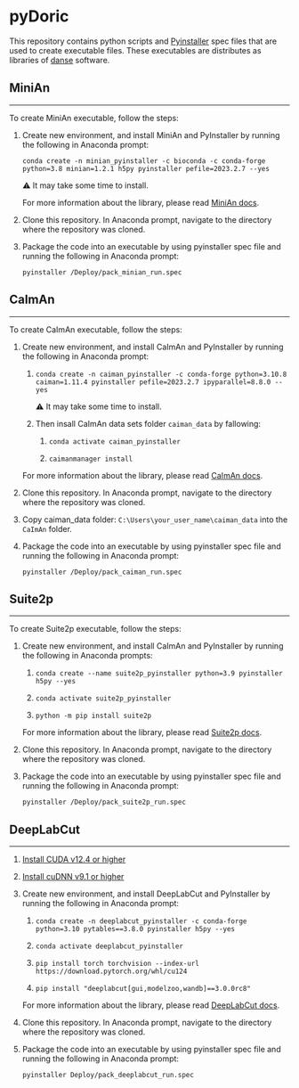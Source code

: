 # pyDoric
This repository contains python scripts and [Pyinstaller](https://pyinstaller.org/en/stable/) spec files that are used to create executable files. These executables are distributes as libraries of [danse](https://neuro.doriclenses.com/collections/software/products/danse) software.

## MiniAn
---
To create MiniAn executable, follow the steps: 

1.  Create new environment, and install MiniAn and PyInstaller by running the following in Anaconda prompt:
    ```
    conda create -n minian_pyinstaller -c bioconda -c conda-forge python=3.8 minian=1.2.1 h5py pyinstaller pefile=2023.2.7 --yes
    ```
    ⚠️ It may take some time to install.    

    For more information about the library, please read [MiniAn docs](https://minian.readthedocs.io/en/stable/start_guide/install.html).

2.  Clone this repository. In Anaconda prompt, navigate to the directory where the repository was cloned.

3.  Package the code into an executable by using pyinstaller spec file and running the following in Anaconda prompt:

    ```
    pyinstaller /Deploy/pack_minian_run.spec
    ```

## CaImAn
---
To create CaImAn executable, follow the steps:

1.  Create new environment, and install CaImAn and PyInstaller by running the following in Anaconda prompt:
    1.  ```
        conda create -n caiman_pyinstaller -c conda-forge python=3.10.8 caiman=1.11.4 pyinstaller pefile=2023.2.7 ipyparallel=8.8.0 --yes
        ```
        ⚠️ It may take some time to install.

    2.  Then insall CaImAn data sets folder `caiman_data` by fallowing:
        1.  ```
            conda activate caiman_pyinstaller
            ```

        2.  ```
            caimanmanager install
            ```
    
    For more information about the library, please read [CaImAn docs](https://caiman.readthedocs.io/en/latest/Installation.html).

2.  Clone this repository. In Anaconda prompt, navigate to the directory where the repository was cloned.

3.  Copy caiman_data folder: `C:\Users\your_user_name\caiman_data`
    into the `CaImAn` folder.

4.  Package the code into an executable by using pyinstaller spec file and running the following in Anaconda prompt:

    ```
    pyinstaller /Deploy/pack_caiman_run.spec
    ```

## Suite2p
---

To create Suite2p executable, follow the steps:

1.  Create new environment, and install CaImAn and PyInstaller by running the following in Anaconda prompts:
    1.  ```
        conda create --name suite2p_pyinstaller python=3.9 pyinstaller h5py --yes
        ```

    2.  ```
        conda activate suite2p_pyinstaller
        ```

    3.  ```
        python -m pip install suite2p
        ```

    For more information about the library, please read [Suite2p docs](https://suite2p.readthedocs.io/en/latest/installation.html).

2.  Clone this repository. In Anaconda prompt, navigate to the directory where the repository was cloned.

3.  Package the code into an executable by using pyinstaller spec file and running the following in Anaconda prompt:

    ```
    pyinstaller /Deploy/pack_suite2p_run.spec
    ```

## DeepLabCut
---

1.  [Install CUDA v12.4 or higher](https://developer.nvidia.com/cuda-downloads?target_os=Windows&target_arch=x86_64&target_version=10&target_type=exe_network)
   
2.  [Install cuDNN v9.1 or higher](https://developer.nvidia.com/cudnn-downloads?target_os=Windows&target_arch=x86_64&target_version=10&target_type=exe_local)
   
3.  Create new environment, and install DeepLabCut and PyInstaller by running the following in Anaconda prompt:
    1.  ```
        conda create -n deeplabcut_pyinstaller -c conda-forge python=3.10 pytables==3.8.0 pyinstaller h5py --yes
        ```
    2.  ```
        conda activate deeplabcut_pyinstaller
        ```
    3.  ```
        pip install torch torchvision --index-url https://download.pytorch.org/whl/cu124
        ```
    4.  ```
        pip install "deeplabcut[gui,modelzoo,wandb]==3.0.0rc8"
        ```

    For more information about the library, please read [DeepLabCut docs](https://deeplabcut.github.io/DeepLabCut/docs/beginner-guides/beginners-guide.html).

4.  Clone this repository. In Anaconda prompt, navigate to the directory where the repository was cloned.

5.  Package the code into an executable by using pyinstaller spec file and running the following in Anaconda prompt:
    ```
    pyinstaller Deploy/pack_deeplabcut_run.spec
    ```
